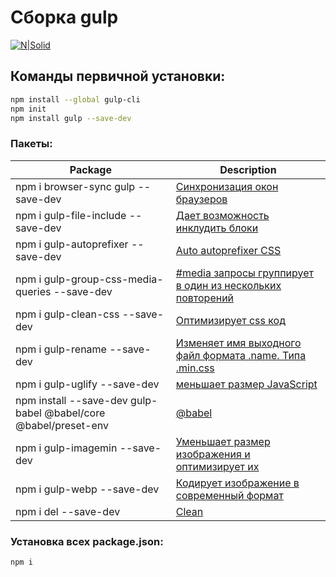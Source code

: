 # Сборка gulp
[![N|Solid](https://i.ibb.co/NCvVBt8/gulp-init.png)]()  

## Команды первичной установки:
```sh 
npm install --global gulp-cli
npm init 
npm install gulp --save-dev
``` 

### Пакеты:
| Package | Description |
| ------ | ------ |
| npm i browser-sync gulp --save-dev |[Синхронизация окон браузеров](https://browsersync.io/"")| 
| npm i gulp-file-include --save-dev |[Дает возможность инклудить блоки](https://www.npmjs.com/package/gulp-file-include"")| 
| npm i gulp-autoprefixer --save-dev |[Auto autoprefixer CSS](https://www.npmjs.com/package/gulp-autoprefixer"")| 
| npm i gulp-group-css-media-queries --save-dev |[#media запросы группирует в один из нескольких повторений](https://www.npmjs.com/package/gulp-group-css-media-queries"")| 
| npm i gulp-clean-css --save-dev |[Оптимизирует css код](https://www.npmjs.com/package/gulp-clean-css"")| 
| npm i gulp-rename --save-dev |[Изменяет имя выходного файл формата .name. Типа .min.css](https://www.npmjs.com/package/gulp-rename"")| 
| npm i gulp-uglify --save-dev |[меньшает размер JavaScript](https://www.npmjs.com/package/gulp-uglify"")| 
| npm install --save-dev gulp-babel @babel/core @babel/preset-env |[@babel](https://babeljs.io/"")|  
| npm i gulp-imagemin --save-dev |[Уменьшает размер изображения и оптимизирует их](https://www.npmjs.com/package/gulp-imagemin"")| 
| npm i gulp-webp --save-dev |[Кодирует изображение в современный формат](https://www.npmjs.com/package/gulp-webp"")| 
| npm i del --save-dev |[Clean](https://www.npmjs.com/package/del"")|  

### Установка всех package.json:
```sh 
npm i
``` 


 
